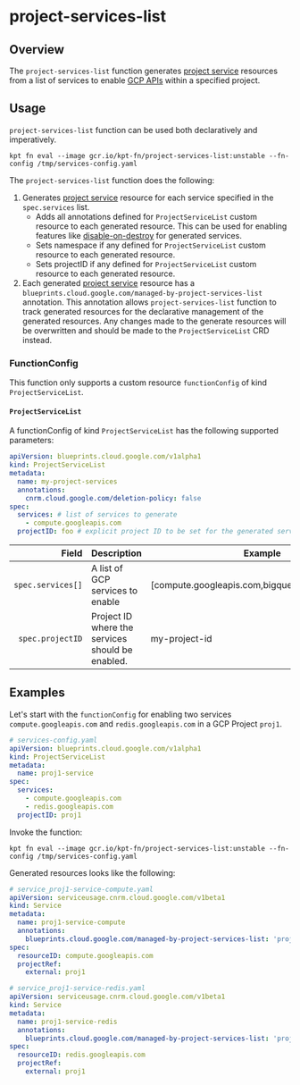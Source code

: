 # project-services-list

## Overview

<!--mdtogo:Short-->

The `project-services-list` function generates [project service](https://cloud.google.com/config-connector/docs/reference/resource-docs/serviceusage/service)
resources from a list of services to enable [GCP APIs](https://cloud.google.com/apis) within a specified project.

<!--mdtogo-->

<!--mdtogo:Long-->

## Usage

`project-services-list` function can be used both declaratively and imperatively.

```shell
kpt fn eval --image gcr.io/kpt-fn/project-services-list:unstable --fn-config /tmp/services-config.yaml
```

The `project-services-list` function does the following:

1. Generates [project service](https://cloud.google.com/config-connector/docs/reference/resource-docs/serviceusage/service) resource
for each service specified in the `spec.services` list.
    * Adds all annotations defined for `ProjectServiceList` custom resource to each generated resource. This can be used for enabling features like
[disable-on-destroy](https://cloud.google.com/config-connector/docs/reference/resource-docs/serviceusage/service#custom_resource_definition_properties) for generated services.
    * Sets namespace if any defined for `ProjectServiceList` custom resource to each generated resource.
    * Sets projectID if any defined for `ProjectServiceList` custom resource to each generated resource.
1. Each generated [project service](https://cloud.google.com/config-connector/docs/reference/resource-docs/serviceusage/service) resource
has a `blueprints.cloud.google.com/managed-by-project-services-list` annotation. This annotation allows `project-services-list` function to
track generated resources for the declarative management of the generated resources. Any changes made to the generate resources will be overwritten and should be made to the `ProjectServiceList` CRD instead.

### FunctionConfig

This function only supports a custom resource `functionConfig` of kind `ProjectServiceList`.

#### `ProjectServiceList`

A functionConfig of kind `ProjectServiceList` has the following supported parameters:

```yaml
apiVersion: blueprints.cloud.google.com/v1alpha1
kind: ProjectServiceList
metadata:
  name: my-project-services
  annotations:
    cnrm.cloud.google.com/deletion-policy: false
spec:
  services: # list of services to generate
    - compute.googleapis.com
  projectID: foo # explicit project ID to be set for the generated services
```

| Field        |  Description | Example
| -----------: |  ----------- | -----------
`spec.services[]`    | A list of GCP services to enable | [compute.googleapis.com,bigquery.googleapis.com]
`spec.projectID`   | Project ID where the services should be enabled. | my-project-id

<!--mdtogo-->

## Examples

<!--mdtogo:Examples-->

Let's start with the `functionConfig` for enabling two services `compute.googleapis.com` and `redis.googleapis.com` in a GCP Project `proj1`.

```yaml
# services-config.yaml
apiVersion: blueprints.cloud.google.com/v1alpha1
kind: ProjectServiceList
metadata:
  name: proj1-service
spec:
  services:
    - compute.googleapis.com
    - redis.googleapis.com
  projectID: proj1
```

Invoke the function:

```shell
kpt fn eval --image gcr.io/kpt-fn/project-services-list:unstable --fn-config /tmp/services-config.yaml
```

Generated resources looks like the following:

```yaml
# service_proj1-service-compute.yaml
apiVersion: serviceusage.cnrm.cloud.google.com/v1beta1
kind: Service
metadata:
  name: proj1-service-compute
  annotations:
    blueprints.cloud.google.com/managed-by-project-services-list: 'proj1-service'
spec:
  resourceID: compute.googleapis.com
  projectRef:
    external: proj1
```

```yaml
# service_proj1-service-redis.yaml
apiVersion: serviceusage.cnrm.cloud.google.com/v1beta1
kind: Service
metadata:
  name: proj1-service-redis
  annotations:
    blueprints.cloud.google.com/managed-by-project-services-list: 'proj1-service'
spec:
  resourceID: redis.googleapis.com
  projectRef:
    external: proj1
```

<!--mdtogo-->
